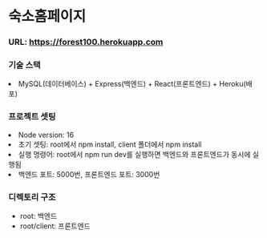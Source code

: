 # 숙소홈페이지
### URL: https://forest100.herokuapp.com

### 기술 스택
<li>MySQL(데이터베이스) + Express(백엔드) + React(프론트엔드) + Heroku(배포)</li>

### 프로젝트 셋팅 
<li>Node version: 16</li>
<li>초기 셋팅: root에서 npm install, client 폴더에서 npm install</li>
<li>실행 명령어: root에서 npm run dev를 실행하면 백엔드와 프론트엔드가 동시에 실행됨</li>
<li>백엔드 포트: 5000번, 프론트엔드 포트: 3000번</li>

### 디렉토리 구조
<ul>
    <li>root: 백엔드</li>
    <li>root/client: 프론트엔드</li>
</ul>
